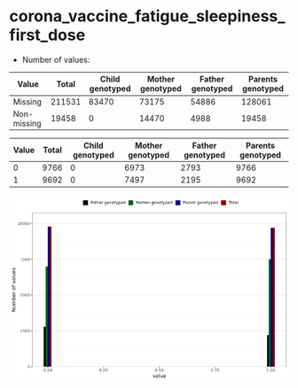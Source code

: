 # corona_vaccine_fatigue_sleepiness_first_dose
- Number of values:

| Value | Total | Child genotyped | Mother genotyped | Father genotyped | Parents genotyped |
| ----- | ----- | --------------- | ---------------- | ---------------- |---------------- |
| Missing | 211531 | 83470 | 73175 | 54886 | 128061 |
| Non-missing | 19458 | 0 | 14470 | 4988 | 19458 |

| Value | Total | Child genotyped | Mother genotyped | Father genotyped | Parents genotyped |
| ----- | ----- | --------------- | ---------------- | ---------------- |---------------- |
| 0 | 9766 | 0 | 6973 | 2793 | 9766 |
| 1 | 9692 | 0 | 7497 | 2195 | 9692 |



![](corona_vaccine_fatigue_sleepiness_first_dose_n.png)



